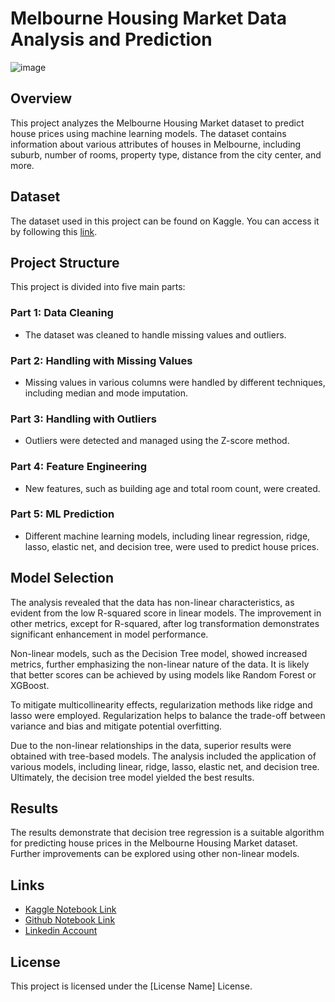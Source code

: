 # Melbourne Housing Market Data Analysis and Prediction
![image](https://github.com/huseyincenik/machine_learning/assets/127469334/8be8e879-07f3-4d4a-a621-311388f3c0e9)


## Overview

This project analyzes the Melbourne Housing Market dataset to predict house prices using machine learning models. The dataset contains information about various attributes of houses in Melbourne, including suburb, number of rooms, property type, distance from the city center, and more.

## Dataset

The dataset used in this project can be found on Kaggle. You can access it by following this [link](https://www.kaggle.com/datasets/anthonypino/melbourne-housing-market/data).

## Project Structure

This project is divided into five main parts:

### Part 1: Data Cleaning
- The dataset was cleaned to handle missing values and outliers.

### Part 2: Handling with Missing Values
- Missing values in various columns were handled by different techniques, including median and mode imputation.

### Part 3: Handling with Outliers
- Outliers were detected and managed using the Z-score method.

### Part 4: Feature Engineering
- New features, such as building age and total room count, were created.

### Part 5: ML Prediction
- Different machine learning models, including linear regression, ridge, lasso, elastic net, and decision tree, were used to predict house prices.

## Model Selection

The analysis revealed that the data has non-linear characteristics, as evident from the low R-squared score in linear models. The improvement in other metrics, except for R-squared, after log transformation demonstrates significant enhancement in model performance.

Non-linear models, such as the Decision Tree model, showed increased metrics, further emphasizing the non-linear nature of the data. It is likely that better scores can be achieved by using models like Random Forest or XGBoost.

To mitigate multicollinearity effects, regularization methods like ridge and lasso were employed. Regularization helps to balance the trade-off between variance and bias and mitigate potential overfitting.

Due to the non-linear relationships in the data, superior results were obtained with tree-based models. The analysis included the application of various models, including linear, ridge, lasso, elastic net, and decision tree. Ultimately, the decision tree model yielded the best results.

## Results

The results demonstrate that decision tree regression is a suitable algorithm for predicting house prices in the Melbourne Housing Market dataset. Further improvements can be explored using other non-linear models.

## Links

- [Kaggle Notebook Link](https://www.kaggle.com/huseyincenik/melbourne-house-price-regression-exploration)
- [Github Notebook Link](https://github.com/huseyincenik/machine_learning/tree/main/Project/melbourne_house_price_regression_exploration)
- [Linkedin Account](https://www.linkedin.com/in/huseyincenik/)

## License

This project is licensed under the [License Name] License.




